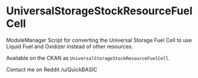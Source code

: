 # UniversalStorageStockResourceFuelCell
ModuleManager Script for converting the Universal Storage Fuel Cell to use Liquid Fuel and Oxidizer instead of other resources.

Available on the CKAN as `UniversalStorageStockResourceFuelCell`.

Contact me on Reddit /u/QuickBASIC

